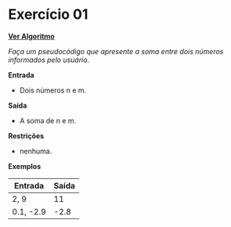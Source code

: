 # Exercício 01

[**Ver Algoritmo**](Algoritmo01.md)

*Faça um pseudocódigo que apresente a soma entre dois números informados pelo usuário.*

**Entrada** 

- Dois números n e m.

**Saída** 

- A soma de n e m.

**Restrições** 

- nenhuma.

**Exemplos**

|Entrada    | Saída  |
|---|- |
|2, 9| 11|
|  0.1, -2.9| -2.8 |

